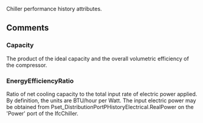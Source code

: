 Chiller performance history attributes.

<!-- end of short definition -->



## Comments

### Capacity

The product of the ideal capacity and the overall volumetric efficiency of the compressor.

### EnergyEfficiencyRatio

Ratio of net cooling capacity to the total input rate of electric power applied. By definition, the units are BTU/hour per Watt.
The input electric power may be obtained from Pset_DistributionPortPHistoryElectrical.RealPower on the 'Power' port of the IfcChiller.

